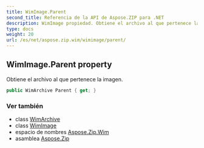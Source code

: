 ```yaml
---
title: WimImage.Parent
second_title: Referencia de la API de Aspose.ZIP para .NET
description: WimImage propiedad. Obtiene el archivo al que pertenece la imagen.
type: docs
weight: 20
url: /es/net/aspose.zip.wim/wimimage/parent/
---
```

## WimImage.Parent property

Obtiene el archivo al que pertenece la imagen.

```csharp
public WimArchive Parent { get; }
```

### Ver también

* class [WimArchive](../../wimarchive/)
* class [WimImage](../)
* espacio de nombres [Aspose.Zip.Wim](../../wimimage/)
* asamblea [Aspose.Zip](../../../)


